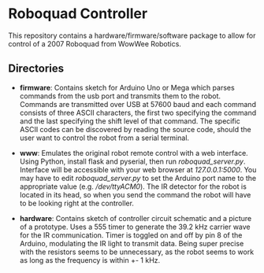 # Roboquad Controller

This repository contains a hardware/firmware/software package to allow for control of a 2007 Roboquad from WowWee Robotics. 

## Directories
- **firmware**: Contains sketch for Arduino Uno or Mega which parses commands from the usb port and transmits them to the robot. Commands are transmitted over USB at 57600 baud and each command consists of three ASCII characters, the first two specifying the command and the last specifying the shift level of that command. The specific ASCII codes can be discovered by reading the source code, should the user want to control the robot from a serial terminal.

- **www**: Emulates the original robot remote control with a web interface. Using Python, install flask and pyserial, then run *roboquad_server.py*. Interface will be accessible with your web browser at *127.0.0.1:5000*. You may have to edit *roboquad_server.py* to set the Arduino port name to the appropriate value (e.g. */dev/ttyACM0*). The IR detector for the robot is located in its head, so when you send the command the robot will have to be looking right at the controller.

- **hardware**: Contains sketch of controller circuit schematic and a picture of a prototype. Uses a 555 timer to generate the 39.2 kHz carrier wave for the IR communication. Timer is toggled on and off by pin 8 of the Arduino, modulating the IR light to transmit data. Being super precise with the resistors seems to be unnecessary, as the robot seems to work as long as the frequency is within +- 1 kHz.